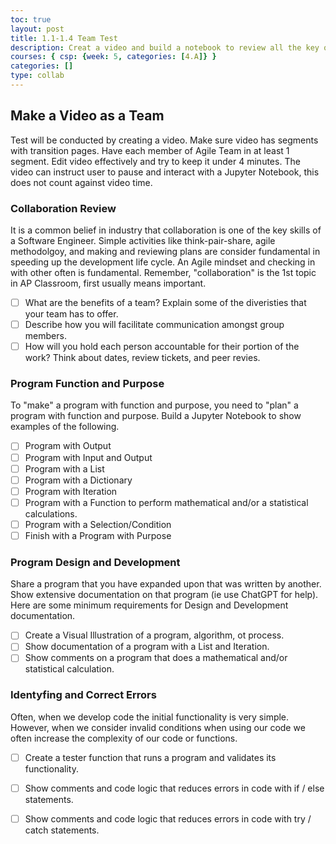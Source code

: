 ```yaml
---
toc: true
layout: post
title: 1.1-1.4 Team Test
description: Creat a video and build a notebook to review all the key questions from Big Idea 1
courses: { csp: {week: 5, categories: [4.A]} }
categories: []
type: collab
---
```


## Make a Video as a Team
Test will be conducted by creating a video.  Make sure video has segments with transition pages.  Have each member of Agile Team in at least 1 segment.  Edit video effectively and try to keep it under 4 minutes.  The video can instruct user to pause and interact with a Jupyter Notebook, this does not count against video time.

### Collaboration Review
It is a common belief in industry that collaboration is one of the key skills of a Software Engineer.  Simple activities like think-pair-share, agile methodolgoy, and making and reviewing plans are consider fundamental in speeding up the development life cycle.  An Agile mindset and checking in with other often is fundamental.  Remember, "collaboration" is the 1st topic in AP Classroom, first usually means important.

- [ ] What are the benefits of a team?  Explain some of the diveristies that your team has to offer.
- [ ] Describe how you will facilitate communication amongst group members.
- [ ] How will you hold each person accountable for their portion of the work?  Think about dates, review tickets, and peer revies. 

### Program Function and Purpose
To "make" a program with function and purpose, you need to "plan" a program with function and purpose.  Build a Jupyter Notebook to show examples of the following.

- [ ] Program with Output
- [ ] Program with Input and Output
- [ ] Program with a List
- [ ] Program with a Dictionary
- [ ] Program with Iteration
- [ ] Program with a Function to perform mathematical and/or a statistical calculations.
- [ ] Program with a Selection/Condition
- [ ] Finish with a Program with Purpose

### Program Design and Development
Share a program that you have expanded upon that was written by another.  Show extensive documentation on that program (ie use ChatGPT for help).  Here are some minimum requirements for Design and Development documentation.

- [ ] Create a Visual Illustration of a program, algorithm, ot process.
- [ ] Show documentation of a program with a List and Iteration.
- [ ] Show comments on a program that does a mathematical and/or statistical calculation.

### Identyfing and Correct Errors
Often, when we develop code the initial functionality is very simple.  However, when we consider invalid conditions when using our code we often increase the complexity of our code or functions.

- [ ] Create a tester function that runs a program and validates its functionality.
- [ ] Show comments and code logic that reduces errors in code with if / else statements.
- [ ] Show comments and code logic that reduces errors in code with try / catch statements.

